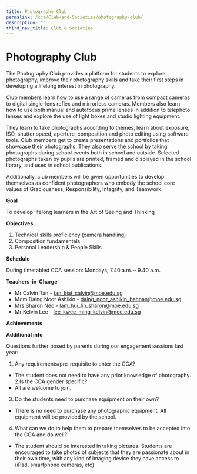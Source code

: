 ```yaml
---
title: Photography Club
permalink: /cca/Club-and-Societies/photography-club/
description: ""
third_nav_title: Club & Societies
---
```


# Photography Club

The Photography Club provides a platform for students to explore photography, improve their photography skills and take their first steps in developing a lifelong interest in photography.

Club members learn how to use a range of cameras from compact cameras to digital single-lens reflex and mirrorless cameras. Members also learn how to use both manual and autofocus prime lenses in addition to telephoto lenses and explore the use of light boxes and studio lighting equipment.

They learn to take photographs according to themes, learn about exposure, ISO, shutter speed, aperture, composition and photo editing using software tools. Club members get to create presentations and portfolios that showcase their photographs. They also serve the school by taking photographs during school events both in school and outside. Selected photographs taken by pupils are printed, framed and displayed in the school library, and used in school publications.

Additionally, club members will be given opportunities to develop themselves as confident photographers who embody the school core values of Graciousness, Responsibility, Integrity, and Teamwork.

**Goal**

To develop lifelong learners in the Art of Seeing and Thinking

**Objectives**

1. Technical skills proficiency (camera handling)
2. Composition fundamentals
3. Personal Leadership & People Skills

**Schedule**

During timetabled CCA session: Mondays, 7.40 a.m. – 9.40 a.m.

**Teachers-in-Charge**

- Mr Calvin Tan - tan_kiat_calvin@moe.edu.sg
- Mdm Daing Noor Ashikin - daing_noor_ashikin_bahnan@moe.edu.sg
- Mrs Sharon Neo - lam_hui_lin_sharon@moe.edu.sg
- Mr Kelvin Lee - lee_kwee_ming_kelvin@moe.edu.sg

**Achievements**

**Additional info**

Questions further posed by parents during our engagement sessions last year:

1. Any requirements/pre-requisite to enter the CCA?

- The student does not need to have any prior knowledge of photography.
  2.Is the CCA gender specific?
- All are welcome to join.

3. Do the students need to purchase equipment on their own?

- There is no need to purchase any photographic equipment.
  All equipment will be provided by the school.

4. What can we do to help them to prepare themselves to be accepted into the CCA and do well?

- The student should be interested in taking pictures.
  Students are encouraged to take photos of subjects that they are passionate about in their own time, with any kind of imaging device they have access to (iPad, smartphone cameras, etc)
